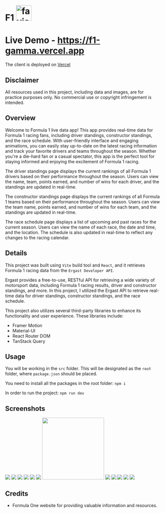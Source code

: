 # F1 <img src="/src/assets/F1-LOGO.png" alt="favicon" width="50" height="50"/>

# Live Demo - https://f1-gamma.vercel.app

The client is deployed on [Vercel](https://vercel.com/) 

## Disclaimer 

All resources used in this project, including data and images, are for practice purposes only. No commercial use or copyright infringement is intended.

## Overview

Welcome to Formula 1 live data app! This app provides real-time data for Formula 1 racing fans, including driver standings, constructor standings, and the race schedule. With user-friendly interface and engaging animations, you can easily stay up-to-date on the latest racing information and track your favorite drivers and teams throughout the season. Whether you're a die-hard fan or a casual spectator, this app is the perfect tool for staying informed and enjoying the excitement of Formula 1 racing.

The driver standings page displays the current rankings of all Formula 1 drivers based on their performance throughout the season. Users can view the name, team, points earned, and number of wins for each driver, and the standings are updated in real-time.

The constructor standings page displays the current rankings of all Formula 1 teams based on their performance throughout the season. Users can view the team name, points earned, and number of wins for each team, and the standings are updated in real-time.

The race schedule page displays a list of upcoming and past races for the current season. Users can view the name of each race, the date and time, and the location. The schedule is also updated in real-time to reflect any changes to the racing calendar.


## Details

This project was built using `Vite` build tool and `React`, and it retrieves Formula 1 racing data from the `Ergast Developer API`.

Ergast provides a free-to-use, RESTful API for retrieving a wide variety of motorsport data, including Formula 1 racing results, driver and constructor standings, and more. In this project, I utilized the Ergast API to retrieve real-time data for driver standings, constructor standings, and the race schedule.

This project also utilizes several third-party libraries to enhance its functionality and user experience. These libraries include:

- Framer Motion
- Material-UI 
- React Router DOM
- TanStack Query

## Usage 

You will be working in the `src` folder. This will be designated as the `root` folder, where `package.json` should be placed.

You need to install all the packages in the root folder: `npm i`

In order to run the project: `npm run dev`

## Screenshots 
<img src="public/Screenshots/Home.png" />
<img src="public/Screenshots/RaceCalendar.png" />
<img src="public/Screenshots/DriverStandings.png" />
<img src="public/Screenshots/ConstructorsStandings.png">
<img src="public/Screenshots/Drivers.png">
<img src="public/Screenshots/Teams.png">
<img src="public/Screenshots/MobileHome.png" width="200" heigth="300">
<img src="public/Screenshots/MobileRaceCalendar.png">
<img src="public/Screenshots/MobileDriverSt.png">
<img src="public/Screenshots/MobileConstructorSt.png">
<img src="public/Screenshots/MobileDrivers.png">
<img src="public/Screenshots/MobileTeams.png">

## Credits

- Formula One website for providing valuable information and resources.